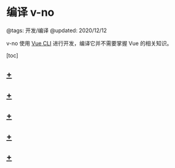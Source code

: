 # 编译 v-no

@tags: 开发/编译
@updated: 2020/12/12

v-no 使用 [Vue CLI](https://cli.vuejs.org/zh/) 进行开发，编译它并不需要掌握 Vue 的相关知识。

[toc]

## [+](/docs/compile-steps.md)

## [+](/docs/dist-struct.md)

## [+](/docs/modern-mode.md)

## [+](/docs/env-vars.md)

## [+](/docs/compile-prismjs.md)
